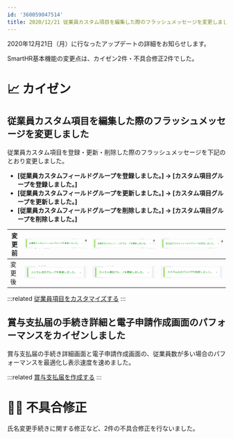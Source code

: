 ```yaml
---
id: '360059047514'
title: 2020/12/21 従業員カスタム項目を編集した際のフラッシュメッセージを変更しました 他3件
---
```

2020年12月21日（月）に行なったアップデートの詳細をお知らせします。

SmartHR基本機能の変更点は、カイゼン2件・不具合修正2件でした。

# 📈 カイゼン

## 従業員カスタム項目を編集した際のフラッシュメッセージを変更しました

従業員カスタム項目を登録・更新・削除した際のフラッシュメッセージを下記のとおり変更しました。

- **\[従業員カスタムフィールドグループを登録しました。\] → \[カスタム項目グループを登録しました。\]**
- **\[従業員カスタムフィールドグループを更新しました。\] → \[カスタム項目グループを更新しました。\]**
- **\[従業員カスタムフィールドグループを削除しました。\] → \[カスタム項目グループを削除しました。\]**

| 変更前 | ![__________2020-12-21_17_09_24-2.png](./__________2020-12-21_17_09_24-2.png) |   ![__________2020-12-21_17_07_54.png](./__________2020-12-21_17_07_54.png)   | ![__________2020-12-21_17_10_15-2.png](./__________2020-12-21_17_10_15-2.png) |
| --- | --- | --- | --- |
| 変更後 | ![__________2020-12-22_11_54_56.png](./__________2020-12-22_11_54_56.png) | ![__________2020-12-22_11_56_34.png](./__________2020-12-22_11_56_34.png) | ![__________2020-12-22_11_57_18.png](./__________2020-12-22_11_57_18.png) |

:::related
[従業員項目をカスタマイズする](https://knowledge.smarthr.jp/hc/ja/articles/360026265513)
:::

## 賞与支払届の手続き詳細と電子申請作成画面のパフォーマンスをカイゼンしました

賞与支払届の手続き詳細画面と電子申請作成画面の、従業員数が多い場合のパフォーマンスを最適化し表示速度を速めました。

:::related
[賞与支払届を作成する](https://knowledge.smarthr.jp/hc/ja/articles/360036904573)
:::

# 👨‍⚕️ 不具合修正

氏名変更手続きに関する修正など、2件の不具合修正を行ないました。
